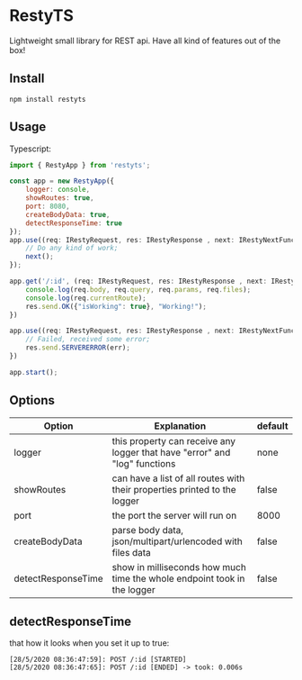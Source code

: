 # RestyTS
Lightweight small library for REST api.
Have all kind of features out of the box!

## Install

```
npm install restyts
```

## Usage
Typescript:

```javascript
import { RestyApp } from 'restyts';

const app = new RestyApp({
    logger: console,
    showRoutes: true,
    port: 8080,
    createBodyData: true,
    detectResponseTime: true
});
app.use((req: IRestyRequest, res: IRestyResponse , next: IRestyNextFunction) => {
    // Do any kind of work;
    next();
});

app.get('/:id', (req: IRestyRequest, res: IRestyResponse , next: IRestyNextFunction) => {
    console.log(req.body, req.query, req.params, req.files);
    console.log(req.currentRoute);
    res.send.OK({"isWorking": true}, "Working!");
})

app.use((req: IRestyRequest, res: IRestyResponse , next: IRestyNextFunction, err: any) => {
    // Failed, received some error;
    res.send.SERVERERROR(err);
})

app.start();

```

## Options

| Option | Explanation | default |
|---|---|---|
|logger| this property can receive any logger that have "error" and "log" functions |none |
|showRoutes| can have a list of all routes with their properties printed to the logger  | false | 
|port|the port the server will run on| 8000 |
|createBodyData | parse body data, json/multipart/urlencoded with files data | false |
|detectResponseTime| show in milliseconds how much time the whole endpoint took in the logger| false |


## detectResponseTime
that how it looks when you set it up to true:
```
[28/5/2020 08:36:47:59]: POST /:id [STARTED]
[28/5/2020 08:36:47:65]: POST /:id [ENDED] -> took: 0.006s
```
